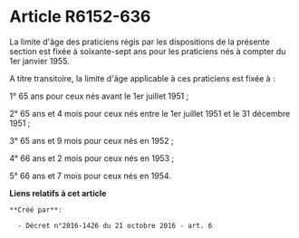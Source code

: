 # Article R6152-636

La limite d'âge des praticiens régis par les dispositions de la présente section est fixée à soixante-sept ans pour les
praticiens nés à compter du 1er janvier 1955. 

A titre transitoire, la limite d'âge applicable à ces praticiens est fixée à : 

1° 65 ans pour ceux nés avant le 1er juillet 1951 ; 

2° 65 ans et 4 mois pour ceux nés entre le 1er juillet 1951 et le 31 décembre 1951 ; 

3° 65 ans et 9 mois pour ceux nés en 1952 ; 

4° 66 ans et 2 mois pour ceux nés en 1953 ; 

5° 66 ans et 7 mois pour ceux nés en 1954.

**Liens relatifs à cet article**

	**Créé par**:

	  - Décret n°2016-1426 du 21 octobre 2016 - art. 6
